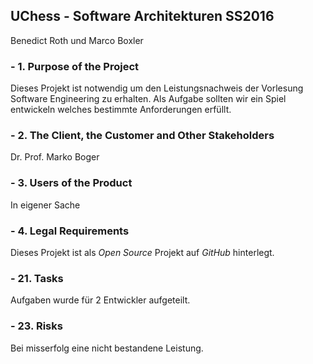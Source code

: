 ## UChess - Software Architekturen SS2016  ##
Benedict Roth und Marco Boxler


### - 1. Purpose of the Project ###
Dieses Projekt ist notwendig um den Leistungsnachweis der Vorlesung Software Engineering zu erhalten. Als Aufgabe sollten wir ein Spiel entwickeln welches bestimmte Anforderungen erfüllt.
### - 2. The Client, the Customer and Other Stakeholders ###
Dr. Prof. Marko Boger
### - 3. Users of the Product ###
In eigener Sache
### - 4. Legal Requirements ###
Dieses Projekt ist als *Open Source* Projekt auf *GitHub* hinterlegt.
### - 21. Tasks ###
Aufgaben wurde für 2 Entwickler aufgeteilt.
### - 23. Risks ###
Bei misserfolg eine nicht bestandene Leistung.

